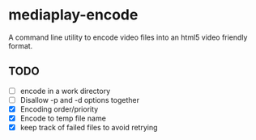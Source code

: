 mediaplay-encode
================

A command line utility to encode video files into an html5 video friendly format.

TODO
-----

- [ ] encode in a work directory
- [ ] Disallow -p and -d options together
- [x] Encoding order/priority
- [x] Encode to temp file name
- [x] keep track of failed files to avoid retrying
